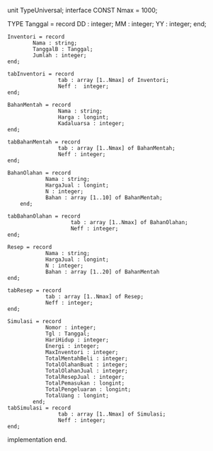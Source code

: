 unit TypeUniversal;
interface
CONST
	Nmax = 1000;
	
TYPE
	Tanggal = record
				DD : integer;
				MM : integer;
				YY : integer;
	end;
	
	Inventori = record
			Nama : string;
			TanggalB : Tanggal;
			Jumlah : integer;
	end;
	
	tabInventori = record
					tab : array [1..Nmax] of Inventori;
					Neff :	integer;
	end;
		
	BahanMentah = record
					Nama : string;
					Harga : longint;
					Kadaluarsa : integer;
	end;
	
	tabBahanMentah = record
					tab : array [1..Nmax] of BahanMentah;
					Neff : integer;
	end;
	
	BahanOlahan = record
				Nama : string;
				HargaJual : longint;
				N : integer;
				Bahan : array [1..10] of BahanMentah;
		end;
	
	tabBahanOlahan = record
						tab : array [1..Nmax] of BahanOlahan;
						Neff : integer;
	end;
	
	Resep = record
				Nama : string;
				HargaJual : longint;
				N : integer;
				Bahan : array [1..20] of BahanMentah	
	end;
			
	tabResep = record
				tab : array [1..Nmax] of Resep;
				Neff : integer;
	end;

	Simulasi = record
				Nomor : integer;
				Tgl : Tanggal;
				HariHidup : integer;
				Energi : integer;
				MaxInventori : integer;
				TotalMentahBeli : integer;
				TotalOlahanBuat : integer;
				TotalOlahanJual : integer;
				TotalResepJual : integer;
				TotalPemasukan : longint;
				TotalPengeluaran : longint;
				TotalUang : longint;
			end;
	tabSimulasi = record
					tab : array [1..Nmax] of Simulasi;
					Neff : integer;
	end;
					
implementation
end.
